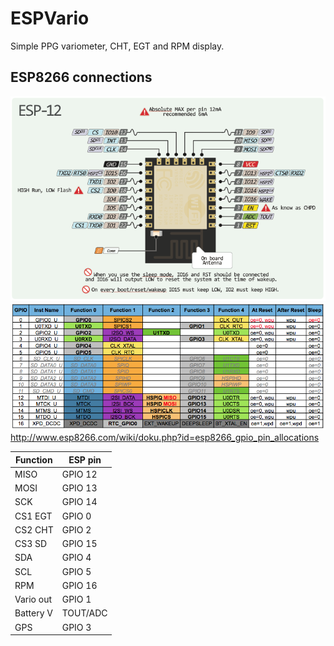 # ESPVario
Simple PPG variometer, CHT, EGT and RPM display.

## ESP8266 connections

![ESP pinout](img/esp12e-pinout.png)
![ESP pinout](img/pin_functions.png)
http://www.esp8266.com/wiki/doku.php?id=esp8266_gpio_pin_allocations

| Function | ESP pin | 
| ------ | ------ |
| MISO  | GPIO 12 |
| MOSI  | GPIO 13 |
| SCK | GPIO 14 |
| CS1 EGT | GPIO 0  |
| CS2 CHT | GPIO 2  |
| CS3 SD| GPIO 15 |
| SDA | GPIO 4 |
| SCL | GPIO 5 |
| RPM | GPIO 16 |
|Vario out|GPIO 1|
|Battery V|TOUT/ADC|
|GPS|GPIO 3|
